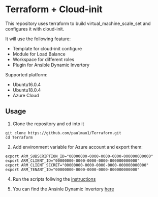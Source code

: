# Terraform + Cloud-init

This repository uses terraform to build virtual_machine_scale_set and configures it with cloud-init.


It will use the following feature:

* Template for cloud-init configure
* Module for Load Balance
* Workspace for different roles
* Plugin for Ansible Dynamic Invertory



Supported platform:
* Ubuntu16.0.4
* Ubuntu18.0.4
* Azure Cloud


## Usage

1. Clone the repository and cd into it

```
git clone https://github.com/paulmao1/Terraform.git
cd Terraform
```

2. Add environment variable for Azure account and export them:
```
export ARM_SUBSCRIPTION_ID="00000000-0000-0000-0000-000000000000"
export ARM_CLIENT_ID="00000000-0000-0000-0000-000000000000"
export ARM_CLIENT_SECRET="00000000-0000-0000-0000-000000000000"
export ARM_TENANT_ID="00000000-0000-0000-0000-000000000000"
```

4. Run the scripts follwing the [instructions][1]

5. You can find the Ansinle Dynamic Invertory [here][2]

[1]:https://github.com/paulmao1/Terraform/command.txt
[2]:https://github.com/nbering/terraform-provider-ansible

